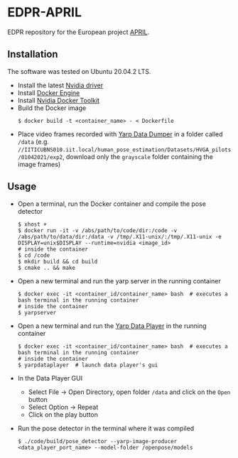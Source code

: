 # EDPR-APRIL
EDPR repository for the European project [APRIL](http://aprilproject.eu/).

## Installation
The software was tested on Ubuntu 20.04.2 LTS.

- Install the latest [Nvidia driver](https://github.com/NVIDIA/nvidia-docker/wiki/Frequently-Asked-Questions#how-do-i-install-the-nvidia-driver)
- Install [Docker Engine](https://docs.docker.com/engine/install/ubuntu)
- Install [Nvidia Docker Toolkit](https://docs.nvidia.com/datacenter/cloud-native/container-toolkit/install-guide.html#docker)
- Build the Docker image
    ```shell
    $ docker build -t <container_name> - < Dockerfile
    ```
- Place video frames recorded with [Yarp Data Dumper](https://www.yarp.it/git-master/yarpdatadumper.html) in a folder called `/data` (e.g. `//IITICUBNS010.iit.local/human_pose_estimation/Datasets/HVGA_pilots/01042021/exp2`, download only the `grayscale` folder containing the image frames)

## Usage
- Open a terminal, run the Docker container and compile the pose detector
    ```shell
    $ xhost +
    $ docker run -it -v /abs/path/to/code/dir:/code -v /abs/path/to/data/dir:/data -v /tmp/.X11-unix/:/tmp/.X11-unix -e DISPLAY=unix$DISPLAY --runtime=nvidia <image_id>
    # inside the container
    $ cd /code
    $ mkdir build && cd build
    $ cmake .. && make
    ```

- Open a new terminal and run the yarp server in the running container
    ```shell
    $ docker exec -it <container_id/container_name> bash  # executes a bash terminal in the running container
    # inside the container
    $ yarpserver
    ```

- Open a new terminal and run the [Yarp Data Player](https://www.yarp.it/git-master/yarpdataplayer.html) in the running container
    ```shell
    $ docker exec -it <container_id/container_name> bash  # executes a bash terminal in the running container
    # inside the container
    $ yarpdataplayer  # launch data player's gui
    ```

- In the Data Player GUI
    - Select File -> Open Directory, open folder `/data` and click on the `Open` button
    - Select Option -> Repeat
    - Click on the play button

- Run the pose detector in the terminal where it was compiled
    ```shell
    $ ./code/build/pose_detector --yarp-image-producer <data_player_port_name> --model-folder /openpose/models
    ```
